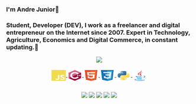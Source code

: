 ### I'm Andre Junior👋
### Student, Developer (DEV), I work as a freelancer and digital entrepreneur on the Internet since 2007. Expert in Technology, Agriculture, Economics and Digital Commerce, in constant updating.👋

<div align="center">
  <a href="https://github.com/AJSS9BRASIL">
  <img height="180em" src="https://github-readme-stats.vercel.app/api?username=AJSS9BRASIL&show_icons=true&theme=gradient&include_all_commits=true&count_private=true"/>
    
<div style="display: inline_block"><br>
  <img align="center" alt="aj-Js" height="30" width="40" src="https://raw.githubusercontent.com/devicons/devicon/master/icons/javascript/javascript-plain.svg">
  <img align="center" alt="aj-C++" height="30" width="40" src="https://raw.githubusercontent.com/devicons/devicon/master/icons/cplusplus/cplusplus-original.svg">
  <img align="center" alt="aj-HTML" height="30" width="40" src="https://raw.githubusercontent.com/devicons/devicon/master/icons/html5/html5-original.svg">
  <img align="center" alt="aj-CSS" height="30" width="40" src="https://raw.githubusercontent.com/devicons/devicon/master/icons/css3/css3-original.svg">
  <img align="center" alt="aj-Python" height="30" width="40" src="https://raw.githubusercontent.com/devicons/devicon/master/icons/python/python-original.svg">
  <img align="center" alt="aj-Java" height="30" width="40" src="https://raw.githubusercontent.com/devicons/devicon/master/icons/java/java-original.svg">
  
   ##

</div>
  
  <div> 
  <a href="https://www.youtube.com/c/Andr%C3%A9J%C3%BAniorAJSS9BRASIL" target="_blank"><img src="https://img.shields.io/badge/YouTube-FF0000?style=for-the-badge&logo=youtube&logoColor=white" target="_blank"></a>
  <a href="https://www.instagram.com/ajss9brasil" target="_blank"><img src="https://img.shields.io/badge/-Instagram-%23E4405F?style=for-the-badge&logo=instagram&logoColor=white" target="_blank"></a>
     	<a href="https://twitter.com/ajss9brasil" target="_blank"><img src="https://img.shields.io/badge/Twitter-1DA1F2?style=for-the-badge&logo=twitter&logoColor=white" target="_blank"></a>
  <a href = "https://andrejunior.dev.br"><img src="https://img.shields.io/badge/-Gmail-%23333?style=for-the-badge&logo=gmail&logoColor=white" target="_blank"></a>
  <a href="https://www.linkedin.com/in/ajss9brasil/" target="_blank"><img src="https://img.shields.io/badge/-LinkedIn-%230077B5?style=for-the-badge&logo=linkedin&logoColor=white" target="_blank"></a> 

    
